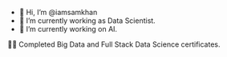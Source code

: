 - 👋 Hi, I’m @iamsamkhan
- 🌱 I’m currently working as Data Scientist.
- 🌱 I’m currently working on AI.

👨‍💻 Completed Big Data  and Full Stack Data Science certificates.

